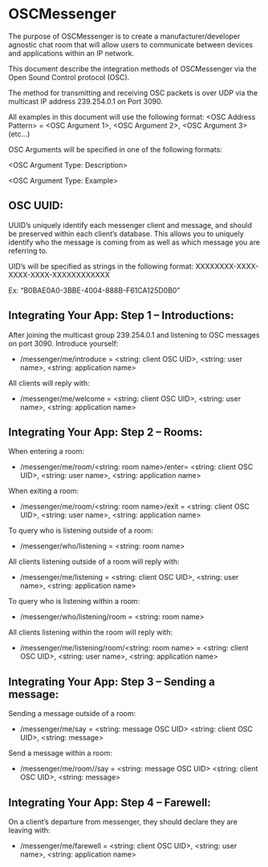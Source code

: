 # OSCMessenger

The purpose of OSCMessenger is to create a manufacturer/developer agnostic chat room that will allow users to communicate between devices and applications within an IP network.

This document describe the integration methods of OSCMessenger via the Open Sound Control protocol (OSC).

The method for transmitting and receiving OSC packets is over UDP via the multicast IP address 239.254.0.1 on Port 3090.

All examples in this document will use the following format:
\<OSC Address Pattern> = <OSC Argument 1>, <OSC Argument 2>, <OSC Argument 3> (etc…)

OSC Arguments will be specified in one of the following formats:

\<OSC Argument Type: Description>

\<OSC Argument Type: Example>

## OSC UUID:

UUID’s uniquely identify each messenger client and message, and should be preserved within each client’s database. This allows you to uniquely identify who the message is coming from as well as which message you are referring to.

UID’s will be specified as strings in the following format:
XXXXXXXX-XXXX-XXXX-XXXX-XXXXXXXXXXXX

Ex:
“B0BAE0A0-3BBE-4004-888B-F61CA125D0B0”

## Integrating Your App: Step 1 – Introductions:

After joining the multicast group 239.254.0.1 and listening to OSC messages on port 3090.
Introduce yourself:
- /messenger/me/introduce = <string: client OSC UID>, <string: user name>, <string: application name>

All clients will reply with:
- /messenger/me/welcome = <string: client OSC UID>, <string: user name>, <string: application name>


## Integrating Your App: Step 2 – Rooms:

When entering a room:
- /messenger/me/room/<string: room name>/enter= <string: client OSC UID>, <string: user name>, <string: application name>

When exiting a room:
- /messenger/me/room/<string: room name>/exit = <string: client OSC UID>, <string: user name>, <string: application name>

To query who is listening outside of a room:
- /messenger/who/listening = <string: room name>

All clients listening outside of a room will reply with:
- /messenger/me/listening = <string: client OSC UID>, <string: user name>, <string: application name>

To query who is listening within a room:
- /messenger/who/listening/room = <string: room name>

All clients listening within the room will reply with:
- /messenger/me/listening/room/<string: room name> = <string: client OSC UID>, <string: user name>, <string: application name>


## Integrating Your App: Step 3 – Sending a message:

Sending a message outside of a room:
- /messenger/me/say = <string: message OSC UID> <string: client OSC UID>, <string: message>

Send a message within a room:
- /messenger/me/room/<room name>/say = <string: message OSC UID> <string: client OSC UID>, <string: message>


## Integrating Your App: Step 4 – Farewell:

On a client’s departure from messenger, they should declare they are leaving with:
- /messenger/me/farewell = <string: client OSC UID>, <string: user name>, <string: application name>


